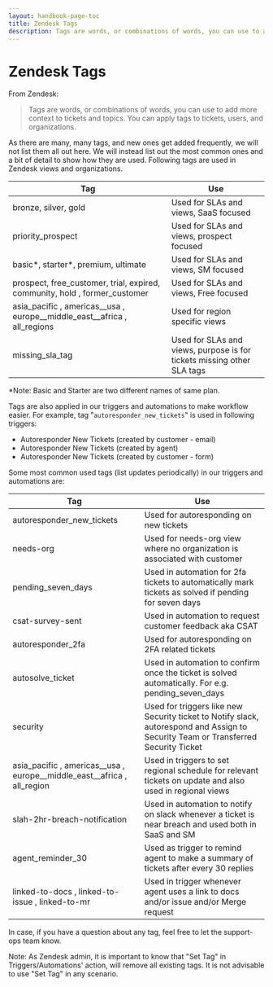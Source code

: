 ```yaml
---
layout: handbook-page-toc
title: Zendesk Tags
description: Tags are words, or combinations of words, you can use to add more context to tickets and topics. Tags can be applied to tickets, users, and organizations.
---
```


# Zendesk Tags

From Zendesk:

> Tags are words, or combinations of words, you can use to add more context to
> tickets and topics. You can apply tags to tickets, users, and organizations.

As there are many, many tags, and new ones get added frequently, we will not
list them all out here. We will instead list out the most common ones and a bit
of detail to show how they are used. Following tags are used in Zendesk views and organizations.

| Tag | Use |
|-----|-----|
| bronze, silver, gold | Used for SLAs and views, SaaS focused |
| priority_prospect | Used for SLAs and views, prospect focused |
| basic*, starter*, premium, ultimate | Used for SLAs and views, SM focused |
| prospect, free_customer, trial, expired, community, hold , former_customer| Used for SLAs and views, Free focused |
| asia_pacific , americas__usa , europe__middle_east__africa , all_regions | Used for region specific views |
| missing_sla_tag | Used for SLAs and views, purpose is for tickets missing other SLA tags |

*Note: Basic and Starter are two different names of same plan.

Tags are also applied in our triggers and automations to make workflow easier. For example,
tag "`autoresponder_new_tickets`" is used in following triggers:
- Autoresponder New Tickets (created by customer - email)
- Autoresponder New Tickets (created by agent)
- Autoresponder New Tickets (created by customer - form)

Some most common used tags (list updates periodically) in our triggers and automations are:

 Tag | Use |
|-----|-----|
| autoresponder_new_tickets | Used for autoresponding on new tickets |
| needs-org | Used for needs-org view where no organization is associated with customer |
| pending_seven_days | Used in automation for 2fa tickets to automatically mark tickets as solved if pending for seven days |
| csat-survey-sent | Used in automation to request customer feedback aka CSAT |
| autoresponder_2fa | Used for autoresponding on 2FA related tickets |
| autosolve_ticket | Used in automation to confirm once the ticket is solved automatically. For e.g. pending_seven_days |
| security | Used for triggers like new Security ticket to Notify slack, autorespond and Assign to Security Team or Transferred Security Ticket |
| asia_pacific , americas__usa , europe__middle_east__africa , all_region | Used in triggers to set regional schedule for relevant tickets on update and also used in regional views|
| slah-2hr-breach-notification | Used in automation to notify on slack whenever a ticket is near breach and used both in SaaS and SM |
| agent_reminder_30 | Used as trigger to remind agent to make a summary of tickets after every 30 replies |
| linked-to-docs , linked-to-issue , linked-to-mr  | Used in trigger whenever agent uses a link to docs and/or issue and/or Merge request |

In case, if you have a question about any tag, feel free to let the support-ops team know.

Note: As Zendesk admin, it is important to know that "Set Tag" in Triggers/Automations' action, will remove all existing tags. It is not advisable to use "Set Tag" in any scenario. 

